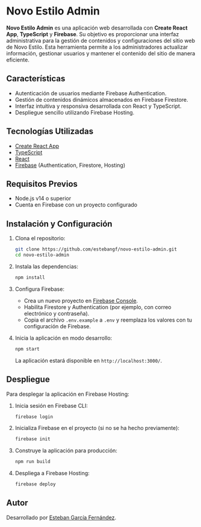 
# Novo Estilo Admin

**Novo Estilo Admin** es una aplicación web desarrollada con **Create React App**, **TypeScript** y **Firebase**. Su objetivo es proporcionar una interfaz administrativa para la gestión de contenidos y configuraciones del sitio web de Novo Estilo. Esta herramienta permite a los administradores actualizar información, gestionar usuarios y mantener el contenido del sitio de manera eficiente.

## Características

- Autenticación de usuarios mediante Firebase Authentication.
- Gestión de contenidos dinámicos almacenados en Firebase Firestore.
- Interfaz intuitiva y responsiva desarrollada con React y TypeScript.
- Despliegue sencillo utilizando Firebase Hosting.

## Tecnologías Utilizadas

- [Create React App](https://create-react-app.dev/)
- [TypeScript](https://www.typescriptlang.org/)
- [React](https://reactjs.org/)
- [Firebase](https://firebase.google.com/) (Authentication, Firestore, Hosting)

## Requisitos Previos

- Node.js v14 o superior
- Cuenta en Firebase con un proyecto configurado

## Instalación y Configuración

1. Clona el repositorio:

   ```bash
   git clone https://github.com/estebangf/novo-estilo-admin.git
   cd novo-estilo-admin
   ```

2. Instala las dependencias:

   ```bash
   npm install
   ```

3. Configura Firebase:

   - Crea un nuevo proyecto en [Firebase Console](https://console.firebase.google.com/).
   - Habilita Firestore y Authentication (por ejemplo, con correo electrónico y contraseña).
   - Copia el archivo `.env.example` a `.env` y reemplaza los valores con tu configuración de Firebase.

4. Inicia la aplicación en modo desarrollo:

   ```bash
   npm start
   ```

   La aplicación estará disponible en `http://localhost:3000/`.

## Despliegue

Para desplegar la aplicación en Firebase Hosting:

1. Inicia sesión en Firebase CLI:

   ```bash
   firebase login
   ```

2. Inicializa Firebase en el proyecto (si no se ha hecho previamente):

   ```bash
   firebase init
   ```

3. Construye la aplicación para producción:

   ```bash
   npm run build
   ```

4. Despliega a Firebase Hosting:

   ```bash
   firebase deploy
   ```

## Autor

Desarrollado por [Esteban García Fernández](https://github.com/estebangf).
